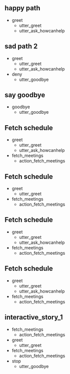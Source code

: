 ## happy path
* greet
  - utter_greet
  - utter_ask_howcanhelp

## sad path 2
* greet
  - utter_greet
  - utter_ask_howcanhelp
* deny
  - utter_goodbye

## say goodbye
* goodbye
  - utter_goodbye

## Fetch schedule
* greet
  - utter_greet
  - utter_ask_howcanhelp
* fetch_meetings
  - action_fetch_meetings

## Fetch schedule
* greet
  - utter_greet
* fetch_meetings
  - action_fetch_meetings

## Fetch schedule
* greet
  - utter_greet
  - utter_ask_howcanhelp
* fetch_meetings
  - action_fetch_meetings

## Fetch schedule
* greet
  - utter_greet
  - utter_ask_howcanhelp
* fetch_meetings
  - action_fetch_meetings

## interactive_story_1
* fetch_meetings
    - action_fetch_meetings
* greet
    - utter_greet
* fetch_meetings
    - action_fetch_meetings
* stop
    - utter_goodbye
